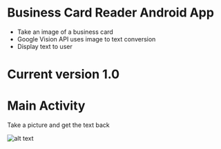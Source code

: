 # Business Card Reader Android App

<ul>
<li>Take an image of a business card</li>
<li>Google Vision API uses image to text conversion</li>
<li>Display text to user</li>
</ul>

# Current version 1.0

# Main Activity
<p>Take a picture and get the text back</p>

![alt text](https://github.com/gpadmaku1/imageToTextAnalysis/blob/master/images/main_activity.png)

